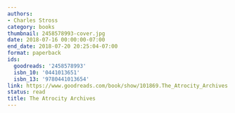 ```yaml
---
authors:
- Charles Stross
category: books
thumbnail: 2458578993-cover.jpg
date: 2018-07-16 00:00:00-07:00
end_date: 2018-07-20 20:25:04-07:00
format: paperback
ids:
  goodreads: '2458578993'
  isbn_10: '0441013651'
  isbn_13: '9780441013654'
link: https://www.goodreads.com/book/show/101869.The_Atrocity_Archives
status: read
title: The Atrocity Archives
---
```

